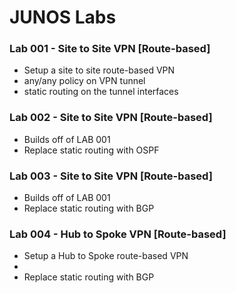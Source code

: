 # JUNOS Labs

### Lab 001 - Site to Site VPN [Route-based]
* Setup a site to site route-based VPN
* any/any policy on VPN tunnel
* static routing on the tunnel interfaces

### Lab 002 - Site to Site VPN [Route-based]
* Builds off of LAB 001
* Replace static routing with OSPF

### Lab 003 - Site to Site VPN [Route-based]
* Builds off of LAB 001
* Replace static routing with BGP

### Lab 004 - Hub to Spoke VPN [Route-based]
* Setup a Hub to Spoke route-based VPN
* 
* Replace static routing with BGP
